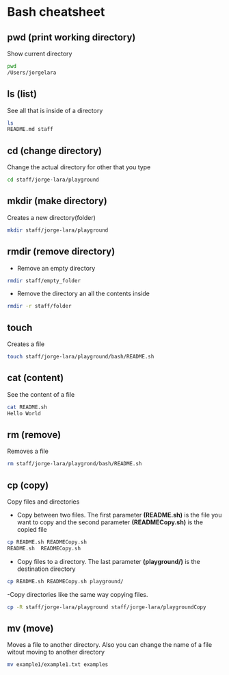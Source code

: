 # Bash cheatsheet

## pwd (print working directory)
Show current directory
```sh
pwd
/Users/jorgelara
```
## ls (list)
See all that is inside of a directory
```sh
ls
README.md staff
```

## cd (change directory)
Change the actual directory for other that you type
```sh
cd staff/jorge-lara/playground
```

## mkdir (make directory)
Creates a new directory(folder)
```sh
mkdir staff/jorge-lara/playground
```
## rmdir (remove directory)
- Remove an empty directory
```sh
rmdir staff/empty_folder
```
- Remove the directory an all the contents inside
```sh
rmdir -r staff/folder
```

## touch
Creates a file
```sh
touch staff/jorge-lara/playground/bash/README.sh
```

## cat (content)
See the content of a file
```sh
cat README.sh
Hello World
```

## rm (remove)
Removes a file
```sh
rm staff/jorge-lara/playgrond/bash/README.sh
```

## cp (copy)
Copy files and directories

- Copy between two files. The first parameter **(README.sh)** is the file you want to copy and the second parameter **(READMECopy.sh)** is the copied file
```sh
cp README.sh READMECopy.sh
README.sh  READMECopy.sh
```
- Copy files to a directory. The last parameter  **(playground/)** is the destination directory
```sh
cp README.sh READMECopy.sh playground/
```
-Copy directories like the same way copying files.
```sh
cp -R staff/jorge-lara/playground staff/jorge-lara/playgroundCopy
```

## mv (move)
Moves a file to another directory. Also you can change the name of a file witout moving to another directory
```sh
mv example1/example1.txt examples
```
